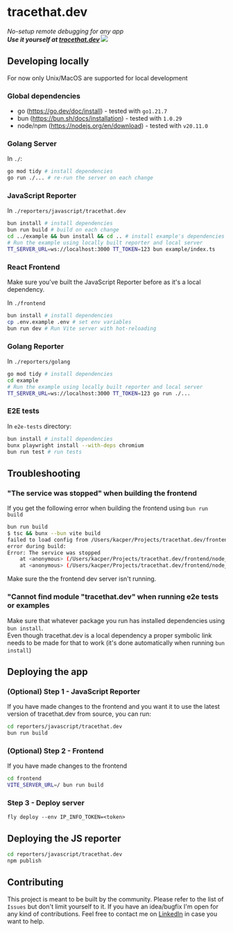 # tracethat.dev

_No-setup remote debugging for any app_  
**_Use it yourself at [tracethat.dev](https://tracethat.dev)
![](./docs/demo.gif)_**

## Developing locally

For now only Unix/MacOS are supported for local development

### Global dependencies

- go (https://go.dev/doc/install) - tested with `go1.21.7`
- bun (https://bun.sh/docs/installation) - tested with `1.0.29`
- node/npm (https://nodejs.org/en/download) - tested with `v20.11.0`

### Golang Server

In `./`:

```bash
go mod tidy # install dependencies
go run ./... # re-run the server on each change
```

### JavaScript Reporter

In `./reporters/javascript/tracethat.dev`

```bash
bun install # install dependencies
bun run build # build on each change
cd ../example && bun install && cd .. # install example's dependencies
# Run the example using locally built reporter and local server
TT_SERVER_URL=ws://localhost:3000 TT_TOKEN=123 bun example/index.ts
```

### React Frontend

Make sure you've built the JavaScript Reporter before as it's a local dependency.

In `./frontend`

```bash
bun install # install dependencies
cp .env.example .env # set env variables
bun run dev # Run Vite server with hot-reloading
```

### Golang Reporter

In `./reporters/golang`

```bash
go mod tidy # install dependencies
cd example
# Run the example using locally built reporter and local server
TT_SERVER_URL=ws://localhost:3000 TT_TOKEN=123 go run ./...
```

### E2E tests

In `e2e-tests` directory:

```bash
bun install # install dependencies
bunx playwright install --with-deps chromium
bun run test # run tests
```

## Troubleshooting

### "The service was stopped" when building the frontend

If you get the following error when building the frontend using `bun run build`

```bash
bun run build
$ tsc && bunx --bun vite build
failed to load config from /Users/kacper/Projects/tracethat.dev/frontend/vite.config.ts
error during build:
Error: The service was stopped
    at <anonymous> (/Users/kacper/Projects/tracethat.dev/frontend/node_modules/esbuild/lib/main.js:1084:29)
    at <anonymous> (/Users/kacper/Projects/tracethat.dev/frontend/node_modules/esbuild/lib/main.js:704:9)
```

Make sure the the frontend dev server isn't running.

### "Cannot find module "tracethat.dev" when running e2e tests or examples

Make sure that whatever package you run has installed dependencies using `bun install`.  
Even though tracethat.dev is a local dependency a proper symbolic link needs to be made for that to work (it's done automatically when running `bun install`)

## Deploying the app

### (Optional) Step 1 - JavaScript Reporter

If you have made changes to the frontend and you want it to use the latest version of tracethat.dev from source, you can run:

```bash
cd reporters/javascript/tracethat.dev
bun run build
```

### (Optional) Step 2 - Frontend

If you have made changes to the frontend

```bash
cd frontend
VITE_SERVER_URL=/ bun run build
```

### Step 3 - Deploy server

```
fly deploy --env IP_INFO_TOKEN=<token>
```

## Deploying the JS reporter

```bash
cd reporters/javascript/tracethat.dev
npm publish
```

## Contributing

This project is meant to be built by the community.
Please refer to the list of `Issues` but don't limit yourself to it.
If you have an idea/bugfix I'm open for any kind of contributions.
Feel free to contact me on [LinkedIn](https://www.linkedin.com/in/kacper-pietrzak/) in case you want to help.
